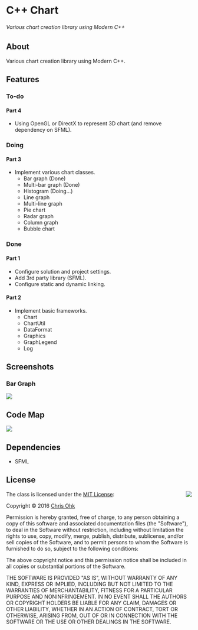 # C++ Chart

###### Various chart creation library using Modern C++

## About

Various chart creation library using Modern C++.

## Features

### To-do

#### Part 4

* Using OpenGL or DirectX to represent 3D chart (and remove dependency on SFML).

### Doing

#### Part 3

* Implement various chart classes.
  * Bar graph (Done)
  * Multi-bar graph (Done)
  * Histogram (Doing...)
  * Line graph
  * Multi-line graph
  * Pie chart
  * Radar graph
  * Column graph
  * Bubble chart

### Done

#### Part 1

* Configure solution and project settings.
* Add 3rd party library (SFML).
* Configure static and dynamic linking.

#### Part 2

* Implement basic frameworks.
  * Chart
  * ChartUtil
  * DataFormat
  * Graphics
  * GraphLegend
  * Log

## Screenshots

### Bar Graph

<img src="https://github.com/utilForever/CppChart/blob/master/Screenshots/BarGraph.PNG"/>

## Code Map

<img src="https://github.com/utilForever/CppChart/blob/master/Screenshots/CodeMap.PNG"/>

## Dependencies

* SFML

## License

<img align="right" src="http://opensource.org/trademarks/opensource/OSI-Approved-License-100x137.png">

The class is licensed under the [MIT License](http://opensource.org/licenses/MIT):

Copyright &copy; 2016 [Chris Ohk](http://www.github.com/utiLForever)

Permission is hereby granted, free of charge, to any person obtaining a copy of this software and associated documentation files (the "Software"), to deal in the Software without restriction, including without limitation the rights to use, copy, modify, merge, publish, distribute, sublicense, and/or sell copies of the Software, and to permit persons to whom the Software is furnished to do so, subject to the following conditions:

The above copyright notice and this permission notice shall be included in all copies or substantial portions of the Software.

THE SOFTWARE IS PROVIDED "AS IS", WITHOUT WARRANTY OF ANY KIND, EXPRESS OR IMPLIED, INCLUDING BUT NOT LIMITED TO THE WARRANTIES OF MERCHANTABILITY, FITNESS FOR A PARTICULAR PURPOSE AND NONINFRINGEMENT. IN NO EVENT SHALL THE AUTHORS OR COPYRIGHT HOLDERS BE LIABLE FOR ANY CLAIM, DAMAGES OR OTHER LIABILITY, WHETHER IN AN ACTION OF CONTRACT, TORT OR OTHERWISE, ARISING FROM, OUT OF OR IN CONNECTION WITH THE SOFTWARE OR THE USE OR OTHER DEALINGS IN THE SOFTWARE.
